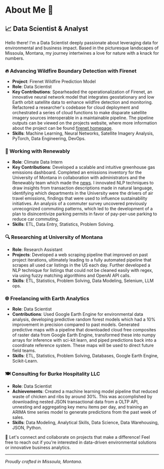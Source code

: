 # About Me 🌟

## 📈 Data Scientist & Analyst

Hello there! I'm a Data Scientist deeply passionate about leveraging data for environmental and business impact. Based in the picturesque landscapes of Missoula, Montana, my journey intertwines a love for nature with a knack for numbers.

### 🔥 Advancing Wildfire Boundary Detection with Firenet
- **Project**: Firenet Wildfire Prediction Model
- **Role**: Data Scientist
- **Key Contributions**: Spearheaded the operationalization of Firenet, an innovative neural network model that integrates geostationary and low Earth orbit satellite data to enhance wildfire detection and monitoring. Refactored a researcher's codebase for cloud deployment and orchestrated a series of cloud functions to make disparate satellite imagery sources interoperable in a maintainable pipeline. The pipeline outputs can be viewed on the projects website, where more information about the project can be found [firenet homepage](https://sites.google.com/view/firenet-/home).
- **Skills**: Machine Learning, Neural Networks, Satellite Imagery Analysis, PyTorch, Data Engineering, DevOps.


### 🌱 Working with Renewably
- **Role**: Climate Data Intern
- **Key Contributions**: Developed a scalable and intuitive greenhouse gas emissions dashboard. Completed an emissions inventory for the University of Montana in collaboration with administrators and the Renewably team which made the [news](http://montana.com/news/local/um-emissions-highest-since-2011-after-new-data-added-to-inventory). I innovated NLP techniques to draw insights from transaction descriptions made in natural language, identifying which departments in the University were the drivers of air travel emissions, findings that were used to influence sustainability initiatives. An analysis of a commuter survey uncovered previously unrecognized commuting patterns, which led to the development of a plan to disincentivize parking permits in favor of pay-per-use parking to reduce car commuting.
- **Skills**: ETL, Data Entry, Statistics, Problem Solving.

### 🔍 Researching at University of Montana
- **Role**: Research Assistant
- **Projects**: Developed a web scraping pipeline that improved on past project iterations, ultimately leading to a fully automated pipeline that scrapes all used car listings in the US each day. Further developed a NLP technique for listings that could not be cleaned easily with regex, via using fuzzy matching algorithims and OpenAI API calls.
- **Skills**: ETL, Statistics, Problem Solving, Data Modeling, Selenium, LLM ops.

### 🌐 Freelancing with Earth Analytics
- **Role**: Data Scientist
- **Contributions**: Used Google Earth Engine for environmental data analysis, developing predictive random forest models which had a 10% improvement in precision compared to past models. Generated predictive maps with a pipeline that downloaded cloud free composites of raster data from Google Earth Engine, transformed these into numpy arrays for inference with sci-kit learn, and piped predictions back into a coordinate reference system. These maps will be used to direct future field teams.
- **Skills**: ETL, Statistics, Problem Solving, Databases, Google Earth Engine, Scikit-Learn.

### 🍽️ Consulting for Burke Hospitality LLC
- **Role**: Data Scientist
- **Achievements**: Created a machine learning model pipeline that reduced waste of chicken and ribs by around 30%. This was accomplished by downloading nested JSON transactional data from a OLTP API, unnesting and aggregating key menu items per day, and training an ARIMA time series model to generate predictions from the past week of sales.
- **Skills**: Data Modeling, Analytical Skills, Data Science, Data Warehousing, JSON, Python.

🔗 Let's connect and collaborate on projects that make a difference! Feel free to reach out if you're interested in data-driven environmental solutions or innovative business analytics.

---

*Proudly crafted in Missoula, Montana.*
